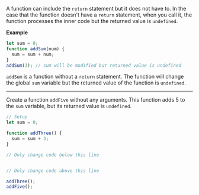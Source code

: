 A function can include the `return` statement but it does not have to. In the case that the function doesn't have a `return` statement, when you call it, the function processes the inner code but the returned value is `undefined`.

**Example**

```js
let sum = 0;
function addSum(num) {
  sum = sum + num;
}
addSum(3); // sum will be modified but returned value is undefined
```

`addSum` is a function without a `return` statement. The function will change the global `sum` variable but the returned value of the function is `undefined`.

------

Create a function `addFive` without any arguments. This function adds 5 to the `sum` variable, but its returned value is `undefined`.

```js
// Setup
let sum = 0;

function addThree() {
  sum = sum + 3;
}

// Only change code below this line


// Only change code above this line

addThree();
addFive();
```

